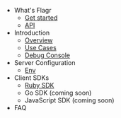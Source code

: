 - What's Flagr
    - [Get started](home.md)
    - <a href="https://checkr.github.io/flagr/api_docs" target="_blank">API</a>
- Introduction
    - [Overview](flagr_overview.md)
    - [Use Cases](flagr_use_cases.md)
    - [Debug Console](flagr_debugging.md)
- Server Configuration
    - [Env](flagr_env.md)
- Client SDKs
    - [Ruby SDK](https://github.com/checkr/rbflagr)
    - Go SDK (coming soon)
    - JavaScript SDK (coming soon)
- FAQ
